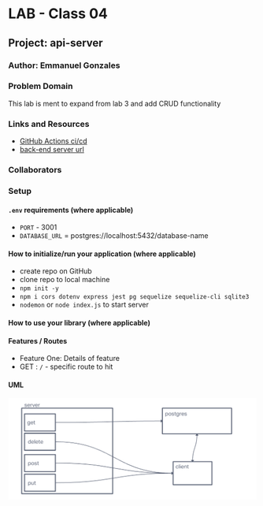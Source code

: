 # LAB - Class 04

## Project: api-server

### Author: Emmanuel Gonzales

### Problem Domain  

This lab is ment to expand from lab 3 and add CRUD functionality

### Links and Resources

- [GitHub Actions ci/cd](https://github.com/Emmanuel-Gonzales/api-server/actions)
- [back-end server url](https://api-server-87x8.onrender.com)

### Collaborators

### Setup

#### `.env` requirements (where applicable)

- `PORT` - 3001
- `DATABASE_URL` = postgres://localhost:5432/database-name

#### How to initialize/run your application (where applicable)

- create repo on GitHub
- clone repo to local machine
- `npm init -y`
- `npm i cors dotenv express jest pg sequelize sequelize-cli sqlite3`
- `nodemon` or `node index.js` to start server

#### How to use your library (where applicable)

#### Features / Routes

- Feature One: Details of feature
- GET : `/` - specific route to hit

#### UML

![UML](/assets/uml-04.png)
